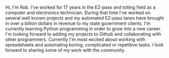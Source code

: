 Hi, I'm Rob. I've worked for 17 years in the EZ-pass and tolling field as a computer and electronics technician. During that time I've worked on several well known projects and my automated EZ-pass lanes have brought in over a billion dollars in revenue to my state government clients. I'm currently learning Python programming in order to grow into a new career. 
I'm looking forward to adding my projects to Github and collaborating with other programmers. Currently I'm most excited about working with spreadsheets and automating boring, complicated or repetitive 
tasks. I look forward to sharing some of my work with the community. 
